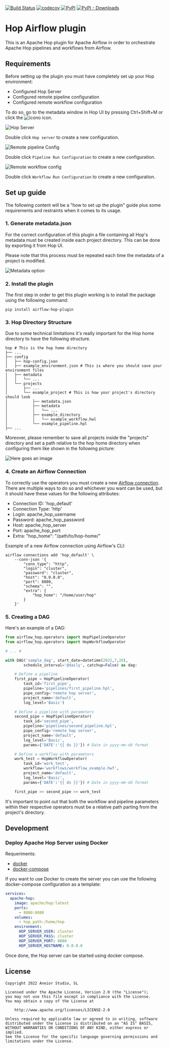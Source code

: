 [![Build Status](https://api.travis-ci.com/damavis/airflow-hop-plugin.svg?branch=main)](https://app.travis-ci.com/damavis/airflow-hop-plugin)
[![codecov](https://codecov.io/gh/damavis/airflow-hop-plugin/branch/main/graph/badge.svg?token=IRE2T3NEOD)](https://codecov.io/gh/damavis/airflow-hop-plugin)
[![PyPI](https://img.shields.io/pypi/v/airflow-hop-plugin)](https://pypi.org/project/airflow-hop-plugin/)
[![PyPI - Downloads](https://img.shields.io/pypi/dm/airflow-hop-plugin)](https://pypi.org/project/airflow-hop-plugin/)

# Hop Airflow plugin

This is an Apache Hop plugin for Apache Airflow in order to orchestrate Apache Hop pipelines and workflows from Airflow.

## Requirements

Before setting up the plugin you must have completely set up your Hop environment:

- Configured Hop Server
- Configured remote pipeline configuration
- Configured remote workflow configuration

To do so, go to the metadata window in Hop UI by pressing Ctrl+Shift+M or click the ![icono](images/Metadata_icon.png) icon.

![Hop Server](images/Hop_server.png)

Double click `Hop server` to create a new configuration.

![Remote pipeline Config](images/Pipeline_Run_config.png)

Double click `Pipeline Run Configuration` to create a new configuration.

![Remote workflow config](images/Workflow_Run_config.png)

Double click `Workflow Run Configuration` to create a new configuration.

## Set up guide

The following content will be a "how to set up the plugin" guide plus some requirements and
restraints when it comes to its usage.

### 1. Generate metadata.json

For the correct configuration of this plugin a file containing all Hop's metadata must be created
inside each project directory. This can be done by exporting it from Hop UI.

Please note that this process must be repeated each time the metadata of a project is modified.

![Metadata option](images/Export_metadata.png)

### 2. Install the plugin

The first step in order to get this plugin working is to install the package using the following
command:

```
pip install airflow-hop-plugin
```

### 3. Hop Directory Structure

Due to some technical limitations it's really important for the Hop home directory to have the
following structure.

```
hop # This is the hop home directory
├── ...
├── config
│   ├── hop-config.json
│   ├── example_environment.json # This is where you should save your environment files
│   ├── metadata
│   │   └── ...
│   └── projects
│       ├── ...
│       └── example_project # This is how your project's directory should look
│           ├── metadata.json
│           ├── metadata
│           │   └── ...
│           ├── example_directory
│           │   └── example_workflow.hwl
│           └── example_pipeline.hpl
├── ...
```

Moreover, please remember to save all projects inside the "projects" directory and set a path
relative to the hop home directory when configuring them like shown in the following picture:

![Here goes an image](images/project_properties.png)

### 4. Create an Airflow Connection
To correctly use the operators you must create a new
[Airflow connection](https://airflow.apache.org/docs/apache-airflow/stable/howto/connection.html).
There are multiple ways to do so and whichever you want can be used, but it should have these
values for the following attributes:

- Connection ID: 'hop_default'
- Connection Type: 'http'
- Login: apache_hop_username
- Password: apache_hop_password
- Host: apache_hop_server
- Port: apache_hop_port
- Extra: "hop_home": "/path/to/hop-home/"

 Example of a new Airflow connection using Airflow's CLI:

```
airflow connections add 'hop_default' \
    --conn-json '{
        "conn_type": "http",
        "login": "cluster",
        "password": "cluster",
        "host": "0.0.0.0",
        "port": 8080,
        "schema": "",
        "extra": {
            "hop_home": "/home/user/hop"
        }
    }'
```

### 5. Creating a DAG

Here's an example of a DAG:

```python
from airflow_hop.operators import HopPipelineOperator
from airflow_hop.operators import HopWorkflowOperator

# ... #

with DAG('sample_dag', start_date=datetime(2022,7,26),
        schedule_interval='@daily', catchup=False) as dag:

    # Define a pipeline
    first_pipe = HopPipelineOperator(
        task_id='first_pipe',
        pipeline='pipelines/first_pipeline.hpl',
        pipe_config='remote hop server',
        project_name='default',
        log_level='Basic')

    # Define a pipeline with parameters
    second_pipe = HopPipelineOperator(
        task_id='second_pipe',
        pipeline='pipelines/second_pipeline.hpl',
        pipe_config='remote hop server',
        project_name='default',
        log_level='Basic',
        params={'DATE':'{{ ds }}'}) # Date in yyyy-mm-dd format

    # Define a workflow with parameters
    work_test = HopWorkflowOperator(
        task_id='work_test',
        workflow='workflows/workflow_example.hwf',
        project_name='default',
        log_level='Basic',
        params={'DATE':'{{ ds }}'}) # Date in yyyy-mm-dd format

    first_pipe >> second_pipe >> work_test
```

It's important to point out that both the workflow and pipeline parameters within their respective
operators must be a relative path parting from the project's directory.

## Development

### Deploy Apache Hop Server using Docker

Requeriments:

- [docker](https://docs.docker.com/engine/install/)
- [docker-compose](https://docs.docker.com/compose/install/)

If you want to use Docker to create the server you can use the following docker-compose
configuration as a template:

```yaml
services:
  apache-hop:
    image: apache/hop:latest
    ports:
      - 8080:8080
    volumes:
      - hop_path:/home/hop
    environment:
      HOP_SERVER_USER: cluster
      HOP_SERVER_PASS: cluster
      HOP_SERVER_PORT: 8080
      HOP_SERVER_HOSTNAME: 0.0.0.0
```

Once done, the Hop server can be started using docker compose.

## License

```
Copyright 2022 Aneior Studio, SL

Licensed under the Apache License, Version 2.0 (the "License");
you may not use this file except in compliance with the License.
You may obtain a copy of the License at

    http://www.apache.org/licenses/LICENSE-2.0

Unless required by applicable law or agreed to in writing, software
distributed under the License is distributed on an "AS IS" BASIS,
WITHOUT WARRANTIES OR CONDITIONS OF ANY KIND, either express or implied.
See the License for the specific language governing permissions and
limitations under the License.
```

